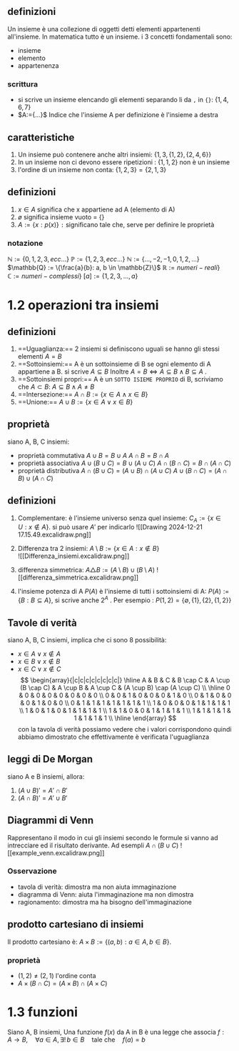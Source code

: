 ## definizioni
Un insieme è una collezione di oggetti detti elementi appartenenti all'insieme.
In matematica tutto è un insieme. i  3 concetti fondamentali sono:
- insieme
- elemento
- appartenenza 
### scrittura
- si scrive un insieme elencando gli elementi separando li da `,` in `{}`: $\{1, 4, 6, 7\}$ 
- \$A:=\{...\}$ Indice che l'insieme A per definizione è l'insieme a destra

## caratteristiche
1. Un insieme può contenere anche altri insiemi: $\{1, 3, \{1, 2\}, \{2, 4, 6\} \}$   
2. In  un insieme non ci devono essere ripetizioni : $\{1, 1, 2\}$ non è un insieme 
3. l'ordine di un insieme non conta: $\{1, 2, 3\}  = \{2, 1, 3\}$
## definizioni
1. $x \in A$ significa che x appartiene ad A (elemento di A)
2. $ø$ significa insieme vuoto = $\{\}$ 
3. $A:=\{x:p(x)\}$ `:` significano tale che, serve per definire le proprietà
### notazione
$\mathbb{N}:=\{0, 1, 2, 3, ecc...\}$
$\mathbb{P} := \{1, 2, 3, ecc...\}$
$\mathbb{N} := \{...,-2, -1, 0, 1, 2,  ...\}$
$\mathbb{Q} := \{\frac{a}{b}: a, b \in \mathbb{Z}\}$
$\mathbb{R} := numeri-reali\}$
$\mathbb{C} := numeri-complessi\}$
$[a] := \{1, 2, 3, ..., a\}$   

# 1.2 operazioni tra insiemi
## definizioni
1.  ==Uguaglianza:== 2 insiemi si definiscono uguali se hanno gli stessi elementi $A = B$
2.  ==Sottoinsiemi:==  A è un sottoinsieme di B se ogni elemento di A appartiene a B. si scrive $A \subseteq  B$ Inoltre $A=B \iff A \subseteq B \wedge B \subseteq A$ .
3.  ==Sottoinsiemi propri:== A è un `SOTTO ISIEME PROPRIO` di B, scriviamo che $A \subset B$: $A \subseteq B \wedge A \not= B$ 
4.  ==Intersezione:==  $A \cap B := \{x \in A \wedge x \in B\}$ 
 5. ==Unione:== $A \cup B :=\{x \in A \vee x \in B\}$ 
## proprietà
siano A, B, C insiemi:
- proprietà commutativa
  $A \cup B = B \cup A$ 
  $A \cap B = B \cap A$ 
- proprietà associativa
  $A \cup (B \cup C) = B \cup (A \cup C)$
  $A \cap (B \cap C) = B \cap (A \cap C)$
- proprietà distributiva
  $A \cap (B  \cup C) = (A \cup B) \cap (A \cup C)$
  $A \cup (B  \cap C) = (A \cap B) \cup (A \cap C)$ 
## definizioni
1. Complementare: è l'insieme universo senza quel insieme: $C_A := \{x \in U : x \not\in A$}. si può usare $A'$ per indicarlo
   ![[Drawing 2024-12-21 17.15.49.excalidraw.png]]

3. Differenza tra 2 insiemi: $A \setminus B := \{x \in A : x \not \in B\}$  
   ![[Differenza_insiemi.excalidraw.png]]
4. differenza simmetrica: $A \triangle B := (A \setminus B) \cup (B \setminus A)$
   ![[differenza_simmetrica.excalidraw.png]]   
5. l'insieme potenza di A $P(A)$ è l'insieme di tutti i sottoinsiemi di A: $P(A) := \{B: B \subseteq A\}$, si scrive anche $2^A$ . Per esempio : $P({1, 2})  = \{\emptyset, \{1\}, \{2\}, \{1,2\}\}$ 
## Tavole di verità
siano A, B, C insiemi, implica che ci sono 8 possibilità:
- $x \in A \vee x \not\in A$
- $x \in B \vee x \not\in B$ 
- $x \in C \vee x \not\in C$
$$
\begin{array}{|c|c|c|c|c|c|c|c|}
\hline
A & B & C & B \cap C & A \cup (B \cap C) & A \cup B & A \cup C & (A \cup B) \cap (A \cup C) \\
\hline
0 & 0 & 0 & 0 & 0 & 0 & 0 & 0 \\
0 & 0 & 1 & 0 & 0 & 0 & 1 & 0 \\
0 & 1 & 0 & 0 & 0 & 1 & 0 & 0 \\
0 & 1 & 1 & 1 & 1 & 1 & 1 & 1 \\
1 & 0 & 0 & 0 & 1 & 1 & 1 & 1 \\
1 & 0 & 1 & 0 & 1 & 1 & 1 & 1 \\
1 & 1 & 0 & 0 & 1 & 1 & 1 & 1 \\
1 & 1 & 1 & 1 & 1 & 1 & 1 & 1 \\
\hline
\end{array}
$$
con la tavola di verità possiamo vedere che i valori corrispondono quindi abbiamo dimostrato che effettivamente è verificata l'uguaglianza

## leggi di De Morgan
siano A e B insiemi, allora:
1. $(A \cup B)' = A' \cap B'$ 
2. $(A \cap B)' = A' \cup B'$
## Diagrammi di Venn
Rappresentano il modo in cui gli insiemi secondo le formule si vanno ad intrecciare ed il risultato derivante. Ad esempli $A \cap (B \cup C)$ 
![[example_venn.excalidraw.png]]
### Osservazione
- tavola di verità: dimostra ma non aiuta immaginazione
- diagramma di Venn: aiuta l'immaginazione ma non dimostra
- ragionamento: dimostra ma ha bisogno dell'immaginazione
## prodotto cartesiano di insiemi
Il prodotto cartesiano è: $A \times B := \{(a, b) : a \in A, b \in B\}$.
### proprietà
- $(1, 2) \not= (2,1)$ l'ordine conta
- $A \times (B \cap C) = (A \times B) \cap (A \times C)$ 
# 1.3 funzioni
Siano A, B insiemi, Una funzione $f(x)$ da A in B è una legge che associa $f : A \to B, \quad \forall a \in A, \, \exists! \, b \in B \quad \text{tale che} \quad f(a) = b$ 
